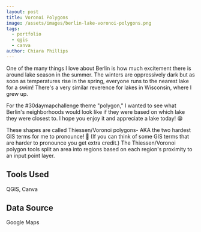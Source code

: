 ```yaml
---
layout: post
title: Voronoi Polygons
image: /assets/images/berlin-lake-voronoi-polygons.png
tags:
  - portfolio
  - qgis
  - canva
author: Chiara Phillips
---
```


One of the many things I love about Berlin is how much excitement there is around lake season in the summer. The winters are oppressively dark but as soon as temperatures rise in the spring, everyone runs to the nearest lake for a swim! There's a very similar reverence for lakes in Wisconsin, where I grew up.

For the #30daymapchallenge theme "polygon," I wanted to see what Berlin's neighborhoods would look like if they were based on which lake they were closest to. I hope you enjoy it and appreciate a lake today! 😁

These shapes are called Thiessen/Voronoi polygons- AKA the two hardest GIS terms for me to pronounce! 🤣 (If you can think of some GIS terms that are harder to pronounce you get extra credit.) The Thiessen/Voronoi polygon tools split an area into regions based on each region's proximity to an input point layer.

## Tools Used
QGIS, Canva

## Data Source
Google Maps
